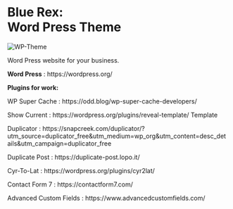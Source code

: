 <h1><strong>Blue Rex: </strong> <br>Word Press Theme</h1>

<p>
	<img src="https://i.ibb.co/Th2Cg6S/wpbaner.png" alt="WP-Theme">
</p>

<p>Word Press website for your business.</p>

<p><strong>Word Press</strong> : https://wordpress.org/</p>

<p><strong>Plugins for work: </strong><p> 


	
<p>WP Super Cache : https://odd.blog/wp-super-cache-developers/</p>

<p>Show Current : https://wordpress.org/plugins/reveal-template/ Template</p>

<p>Duplicator : https://snapcreek.com/duplicator/?utm_source=duplicator_free&utm_medium=wp_org&utm_content=desc_details&utm_campaign=duplicator_free</p>

<p>Duplicate Post : https://duplicate-post.lopo.it/</p>

<p>Cyr-To-Lat : https://wordpress.org/plugins/cyr2lat/</p>

<p>Contact Form 7 : https://contactform7.com/</p>

<p>Advanced Custom Fields : https://www.advancedcustomfields.com/</p>



